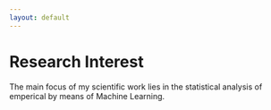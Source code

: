 ```yaml
---
layout: default
---
```

# Research Interest

The main focus of my scientific work lies in the statistical analysis of emperical by means of Machine Learning.
